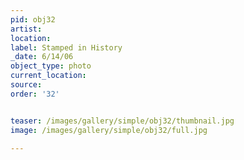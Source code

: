 ```yaml
---
pid: obj32
artist: 
location: 
label: Stamped in History
_date: 6/14/06
object_type: photo
current_location: 
source: 
order: '32'


teaser: /images/gallery/simple/obj32/thumbnail.jpg
image: /images/gallery/simple/obj32/full.jpg
 
---
```

